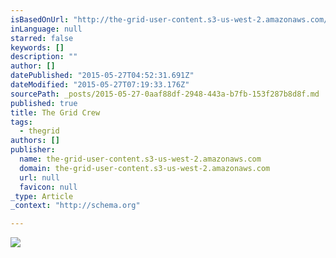 ```yaml
---
isBasedOnUrl: "http://the-grid-user-content.s3-us-west-2.amazonaws.com/ba178bb2-fb8b-4a6b-bda2-48e450899ad4.png"
inLanguage: null
starred: false
keywords: []
description: ""
author: []
datePublished: "2015-05-27T04:52:31.691Z"
dateModified: "2015-05-27T07:19:33.176Z"
sourcePath: _posts/2015-05-27-0aaf88df-2948-443a-b7fb-153f287b8d8f.md
published: true
title: The Grid Crew
tags:
  - thegrid
authors: []
publisher:
  name: the-grid-user-content.s3-us-west-2.amazonaws.com
  domain: the-grid-user-content.s3-us-west-2.amazonaws.com
  url: null
  favicon: null
_type: Article
_context: "http://schema.org"

---
```

![](http://the-grid-user-content.s3-us-west-2.amazonaws.com/ba178bb2-fb8b-4a6b-bda2-48e450899ad4.png)